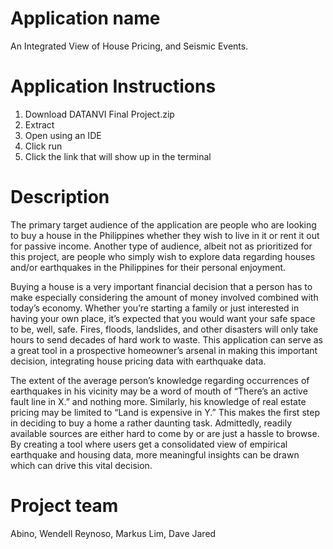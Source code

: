 
# Application name
An Integrated View of House Pricing, and Seismic Events.

# Application Instructions
1. Download  DATANVI Final Project.zip
2. Extract
3. Open using an IDE
4. Click run
5. Click the link that will show up in the terminal

# Description
The primary target audience of the application are people who are looking to buy a house in the Philippines whether they wish to live in it or rent it out for passive income. Another type of audience, albeit not as prioritized for this project, are people who simply wish to explore data regarding houses and/or earthquakes in the Philippines for their personal enjoyment. 

Buying a house is a very important financial decision that a person has to make especially considering the amount of money involved combined with today’s economy. Whether you’re starting a family or just interested in having your own place, it’s expected that you would want your safe space to be, well, safe. Fires, floods, landslides, and other disasters will only take hours to send decades of hard work to waste. This application can serve as a great tool in a prospective homeowner’s arsenal in making this important decision, integrating house pricing data with earthquake data.

The extent of the average person’s knowledge regarding occurrences of earthquakes in his vicinity may be a word of mouth of “There’s an active fault line in X.” and nothing more. Similarly, his knowledge of real estate pricing may be limited to “Land is expensive in Y.” This makes the first step in deciding to buy a home a rather daunting task. Admittedly, readily available sources are either hard to come by or are just a hassle to browse. By creating a tool where users get a consolidated view of empirical earthquake and housing data, more meaningful insights can be drawn which can drive this vital decision.

# Project team

Abino, Wendell 
Reynoso, Markus
Lim, Dave Jared
